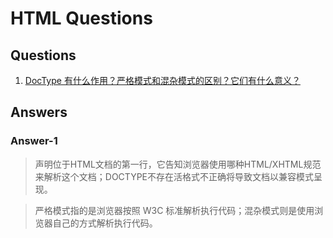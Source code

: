 # HTML Questions

## Questions

1.  [DocType 有什么作用？严格模式和混杂模式的区别？它们有什么意义？](#Answer-1)

## Answers

### Answer-1

> <!DOCTYPE>声明位于HTML文档的第一行，它告知浏览器使用哪种HTML/XHTML规范来解析这个文档；DOCTYPE不存在活格式不正确将导致文档以兼容模式呈现。

> 严格模式指的是浏览器按照 W3C 标准解析执行代码；混杂模式则是使用浏览器自己的方式解析执行代码。
